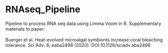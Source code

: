 # RNAseq_Pipeline
Pipeline to process RNA seq data using Limma Voom in R. Supplementary materials to paper: <br><br>
Buerger et al. Heat-evolved microalgal symbionts increase coral bleaching tolerance. Sci Adv. 6, eaba2498 (2020). DOI:10.1126/sciadv.aba2498
